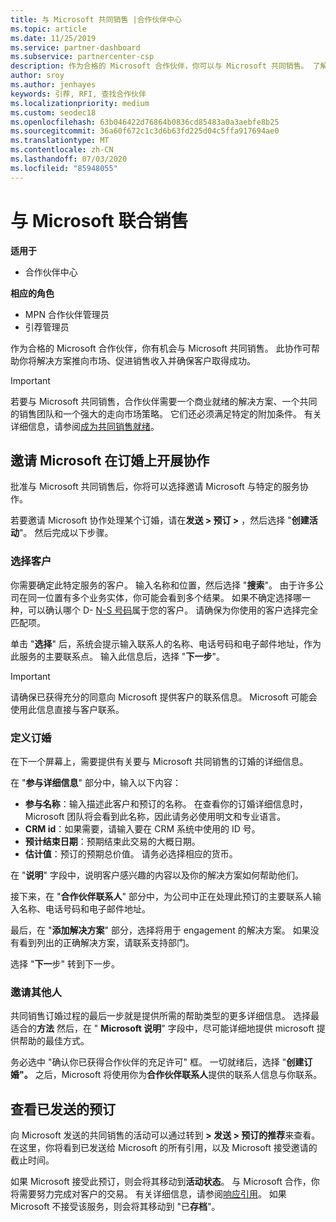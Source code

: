 ```yaml
---
title: 与 Microsoft 共同销售 |合作伙伴中心
ms.topic: article
ms.date: 11/25/2019
ms.service: partner-dashboard
ms.subservice: partnercenter-csp
description: 作为合格的 Microsoft 合作伙伴，你可以与 Microsoft 共同销售。 了解如何定义预订、邀请 Microsoft 协作或查看已发送的预订。
author: sroy
ms.author: jenhayes
keywords: 引荐, RFI, 查找合作伙伴
ms.localizationpriority: medium
ms.custom: seodec18
ms.openlocfilehash: 63b046422d76864b0836cd85483a0a3aebfe8b25
ms.sourcegitcommit: 36a60f672c1c3d6b63fd225d04c5ffa917694ae0
ms.translationtype: MT
ms.contentlocale: zh-CN
ms.lasthandoff: 07/03/2020
ms.locfileid: "85948055"
---
```

# <a name="co-sell-with-microsoft"></a>与 Microsoft 联合销售

**适用于**

-  合作伙伴中心

**相应的角色**

- MPN 合作伙伴管理员
- 引荐管理员

作为合格的 Microsoft 合作伙伴，你有机会与 Microsoft 共同销售。 此协作可帮助你将解决方案推向市场、促进销售收入并确保客户取得成功。

> [!IMPORTANT]
> 若要与 Microsoft 共同销售，合作伙伴需要一个商业就绪的解决方案、一个共同的销售团队和一个强大的走向市场策略。 它们还必须满足特定的附加条件。 有关详细信息，请参阅[成为共同销售就绪](https://partner.microsoft.com/reach-customers/selling-with-microsoft#become-ready)。

## <a name="invite-microsoft-to-collaborate-on-an-engagement"></a>邀请 Microsoft 在订婚上开展协作

批准与 Microsoft 共同销售后，你将可以选择邀请 Microsoft 与特定的服务协作。

若要邀请 Microsoft 协作处理某个订婚，请在**发送 > 预订 >** ，然后选择 "**创建活动**"。 然后完成以下步骤。

### <a name="select-your-customer"></a>选择客户

你需要确定此特定服务的客户。 输入名称和位置，然后选择 "**搜索**"。 由于许多公司在同一位置有多个业务实体，你可能会看到多个结果。 如果不确定选择哪一种，可以确认哪个 D- [N-S 号码](https://www.dnb.com/duns-number.html)属于您的客户。 请确保为你使用的客户选择完全匹配项。 

单击 "**选择**" 后，系统会提示输入联系人的名称、电话号码和电子邮件地址，作为此服务的主要联系点。 输入此信息后，选择 "**下一步**"。

> [!IMPORTANT]
> 请确保已获得充分的同意向 Microsoft 提供客户的联系信息。 Microsoft 可能会使用此信息直接与客户联系。

### <a name="define-your-engagement"></a>定义订婚

在下一个屏幕上，需要提供有关要与 Microsoft 共同销售的订婚的详细信息。

在 "**参与详细信息**" 部分中，输入以下内容：
- **参与名称**：输入描述此客户和预订的名称。 在查看你的订婚详细信息时，Microsoft 团队将会看到此名称，因此请务必使用明文和专业语言。
- **CRM id**：如果需要，请输入要在 CRM 系统中使用的 ID 号。
- **预计结束日期**：预期结束此交易的大概日期。
- **估计值**：预订的预期总价值。 请务必选择相应的货币。

在 "**说明**" 字段中，说明客户感兴趣的内容以及你的解决方案如何帮助他们。

 接下来，在 "**合作伙伴联系人**" 部分中，为公司中正在处理此预订的主要联系人输入名称、电话号码和电子邮件地址。

最后，在 "**添加解决方案**" 部分，选择将用于 engagement 的解决方案。 如果没有看到列出的正确解决方案，请联系支持部门。

选择 "**下一**步" 转到下一步。

### <a name="invite-others"></a>邀请其他人

共同销售订婚过程的最后一步就是提供所需的帮助类型的更多详细信息。 选择最适合的**方法** 然后，在 " **Microsoft 说明**" 字段中，尽可能详细地提供 microsoft 提供帮助的最佳方式。

务必选中 "确认你已获得合作伙伴的充足许可" 框。 一切就绪后，选择 "**创建订婚"。** 之后，Microsoft 将使用你为**合作伙伴联系人**提供的联系人信息与你联系。

## <a name="viewing-your-sent-engagements"></a>查看已发送的预订

向 Microsoft 发送的共同销售的活动可以通过转到 **> 发送 > 预订的推荐**来查看。 在这里，你将看到已发送给 Microsoft 的所有引用，以及 Microsoft 接受邀请的截止时间。

如果 Microsoft 接受此预订，则会将其移动到**活动状态**。 与 Microsoft 合作，你将需要努力完成对客户的交易。 有关详细信息，请参阅[响应引用](responding-to-referrals.md)。 如果 Microsoft 不接受该服务，则会将其移动到 "已**存档**"。
